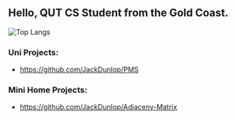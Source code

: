 ## Hello, QUT CS Student from the Gold Coast.

![Top Langs](https://github-readme-stats.vercel.app/api/top-langs/?username=JackDunlop&layout=compact)


### Uni Projects:
- https://github.com/JackDunlop/PMS

### Mini Home Projects:
- https://github.com/JackDunlop/Adjaceny-Matrix
